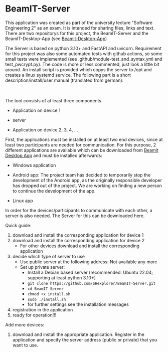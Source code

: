 # BeamIT-Server

This application was created as part of the university lecture "Software Engineering 2" as an exam. It is intended for sharing files, links and text. There are two repositorys for this project, the BeamIT-Server and the BeamIT-Desktop-App (see [Beamit-Desktop-App](https://github.com/SHexplorer/BeamIT-Desktop-App))

The Server is based on python 3.10+ and FastAPI and uvicorn. Requirement for this project was also some automated tests with github actions, so some small tests were implemented (see .github/module-test_and_syntax.yml and test_pwcrypt.py). The code is more or less commented, just look a little bit around. An install script is provided which copys the server to /opt and creates a linux systemd service. The following part is a short description/install/user manual (translated from german):  
<br><br>


The tool consists of at least three components.

- Application on device 1

- server

- Application on device 2, 3, 4, ...


First, the applications must be installed on at least two end devices, since at least two participants are needed for communication. For this purpose, 2 different applications are available which can be downloaded from [Beamit Desktop App](https://github.com/SHexplorer/BeamIT-Desktop-App) and must be installed afterwards:

- Windows application

- Android app: The project team has decided to temporarily stop the development of the Android app, as the originally responsible developer has dropped out of the project. We are working on finding a new person to continue the development of the app.

- Linux app

In order for the devices/participants to communicate with each other, a server is also needed. The Server for this can be downloaded here.


Quick guide:

 1. download and install the corresponding application for device 1
 2. download and install the corresponding application for device 2
	- For other devices download and install the corresponding application
 3. decide which type of server to use
	- Use public server at the following address: Not available any more
	- Set up private server:
		- Install a Debian based server (recommended: Ubuntu 22.04; supporting at least python 3.10+)
		- `git clone https://github.com/SHexplorer/BeamIT-Server.git`
		- `cd BeamIT Server`
		- `chmod +x install.sh`
		- `sudo ./install.sh`
		- for further settings see the installation messages
 4. registration in the application
 5. ready for operation!!!

Add more devices:

 1. download and install the appropriate application.
 Register in the application and specify the server address (public or private) that you want to use.